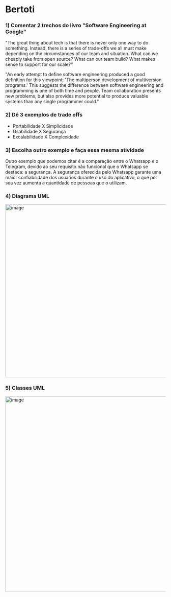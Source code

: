 # Bertoti

### 1) Comentar 2 trechos do livro "Software Engineering at Google"
"The great thing about tech is that there is never only one way to do something. Instead, there is a series of trade-offs we all must make depending on the circumstances of our team and situation. What can we cheaply take from open source? What can our team build? What makes sense to support for our scale?"

"An early attempt to define software engineering produced a good definition for this viewpoint: 'The multiperson development of multiversion programs.' This suggests the difference between software engineering and programming is one of both time and people. Team collaboration presents new problems, but also provides more potential to produce valuable systems than any single programmer could."

### 2) Dê 3 exemplos de trade offs
- Portabilidade X Simplicidade
- Usabilidade X Segurança
- Excalabilidade X Complexidade

### 3) Escolha outro exemplo e faça essa mesma atividade
Outro exemplo que podemos citar é a comparação entre o Whatsapp e o Telegram, devido ao seu requisito não funcional que o Whatsapp se destaca: a segurança. A segurança oferecida pelo Whatsapp garante uma maior confiabilidade dos usuarios durante o uso do aplicativo, o que por sua vez aumenta a quantidade de pessoas que o utilizam.

### 4) Diagrama UML
<img width="542" alt="image" src="https://github.com/VonNexx/bertoti/assets/111203231/58ab7892-3195-42f9-94af-cab60f968d2d">

### 5) Classes UML
<img width="611" alt="image" src="https://github.com/VonNexx/bertoti/assets/111203231/d62ccbb6-b069-47e7-ab75-622168753206">


